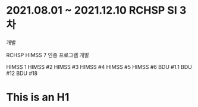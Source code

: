 # 2021.08.01 ~ 2021.12.10 RCHSP SI 3차

개발 

RCHSP HIMSS 7 인증 프로그램 개발

HIMSS 1
HIMSS #2
HIMSS #3
HIMSS #4
HIMSS #5
HIMSS #6
BDU #1.1
BDU #12
BDU #18

This is an H1
=============
  



